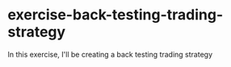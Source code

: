 # exercise-back-testing-trading-strategy
In this exercise, I'll be creating a back testing trading strategy

